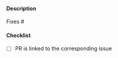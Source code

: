 #### Description

<!-- Thank you for contributing to Spyke/Velocilabs! Please describe the changes made in this PR here and provide any other useful information for reviewers. Make sure that you included some automated tests (e.g unit tests) to verify your changes.  If there is a requirement for user input for testing, please include the instructions as well. -->

Fixes #<!-- Link the relevant issue here -->

#### Checklist 
- [ ] PR is linked to the corresponding issue
